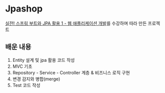 # Jpashop
[실전! 스프링 부트와 JPA 활용 1 - 웹 애플리케이션 개발](https://www.inflearn.com/course/%EC%8A%A4%ED%94%84%EB%A7%81%EB%B6%80%ED%8A%B8-JPA-%ED%99%9C%EC%9A%A9-1/)를 수강하며 따라 만든 프로젝트

## 배운 내용
1. Entity 설계 및 jpa 활용 코드 작성
2. MVC 기초
3. Repository - Service - Controller 계층 & 비즈니스 로직 구현
4. 변경 감지와 병합(merge)
5. Test 코드 작성
